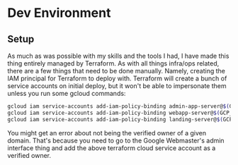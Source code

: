 # Dev Environment

## Setup

As much as was possible with my skills and the tools I had, I have made this thing entirely managed by Terraform. As
with all things infra/ops related, there are a few things that need to be done manually. Namely, creating the IAM
principal for Terraform to deploy with. Terraform will create a bunch of service accounts on initial deploy, but it
won't be able to impersonate them unless you run some gcloud commands:

```bash
gcloud iam service-accounts add-iam-policy-binding admin-app-server@$(GCP_PROJECT).iam.gserviceaccount.com --member serviceAccount:terraform-cloud@$(GCP_PROJECT).iam.gserviceaccount.com --role roles/iam.serviceAccountUser
gcloud iam service-accounts add-iam-policy-binding webapp-server@$(GCP_PROJECT).iam.gserviceaccount.com --member serviceAccount:terraform-cloud@$(GCP_PROJECT).iam.gserviceaccount.com --role roles/iam.serviceAccountUser
gcloud iam service-accounts add-iam-policy-binding landing-server@$(GCP_PROJECT).iam.gserviceaccount.com --member serviceAccount:terraform-cloud@$(GCP_PROJECT).iam.gserviceaccount.com --role roles/iam.serviceAccountUser
```

You might get an error about not being the verified owner of a given domain. That's because you need to go to the Google
Webmaster's admin interface thing and add the above terraform cloud service account as a verified owner.
